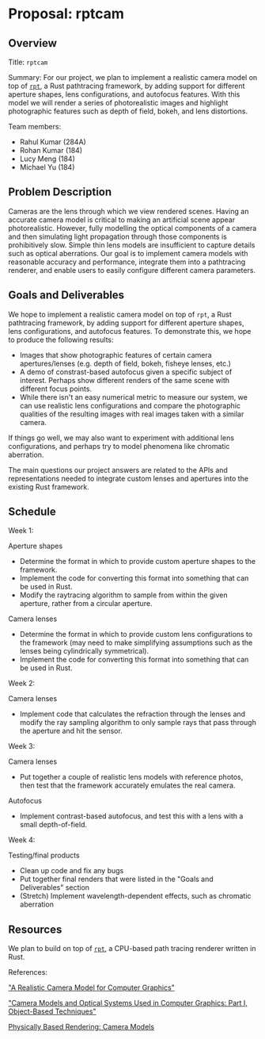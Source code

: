 # Proposal: rptcam

## Overview

Title: `rptcam`

Summary: For our project, we plan to implement a realistic camera model on top of [`rpt`](https://github.com/ekzhang/rpt),
a Rust pathtracing framework, by adding support for different aperture shapes, lens configurations, and autofocus features.
With this model we will render a series of photorealistic images and highlight photographic features
such as depth of field, bokeh, and lens distortions.

Team members:
* Rahul Kumar (284A)
* Rohan Kumar (184)
* Lucy Meng (184)
* Michael Yu (184)

## Problem Description

Cameras are the lens through which we view rendered scenes.
Having an accurate camera model is critical to making an artificial scene appear photorealistic.
However, fully modelling the optical components of a camera and then simulating light propagation
through those components is prohibitively slow.
Simple thin lens models are insufficient to capture details such as optical aberrations.
Our goal is to implement camera models with reasonable accuracy and performance,
integrate them into a pathtracing renderer, and enable users to easily configure different camera parameters.

## Goals and Deliverables

We hope to implement a realistic camera model on top of `rpt`, a Rust pathtracing framework, by adding support
for different aperture shapes, lens configurations, and autofocus features. To demonstrate this, we hope to
produce the following results:
- Images that show photographic features of certain camera apertures/lenses (e.g. depth of field, bokeh, fisheye lenses, etc.)
- A demo of constrast-based autofocus given a specific subject of interest. Perhaps show different renders of the same scene with different focus points.
- While there isn't an easy numerical metric to measure our system, we can use realistic lens configurations and compare the photographic qualities of the resulting images
    with real images taken with a similar camera.

If things go well, we may also want to experiment with additional lens configurations, and perhaps try to model phenomena like chromatic aberration.

The main questions our project answers are related to the APIs and representations needed to integrate custom lenses and apertures into the existing Rust framework.

## Schedule

Week 1:

Aperture shapes
- Determine the format in which to provide custom aperture shapes to the framework.
- Implement the code for converting this format into something that can be used in Rust.
- Modify the raytracing algorithm to sample from within the given aperture, rather from a circular aperture.

Camera lenses
- Determine the format in which to provide custom lens configurations to the framework (may need to make simplifying assumptions such as the lenses being cylindrically symmetrical).
- Implement the code for converting this format into something that can be used in Rust.

Week 2:

Camera lenses
- Implement code that calculates the refraction through the lenses and modify the ray sampling algorithm to only sample rays that pass through the aperture and hit the sensor.

Week 3:

Camera lenses
- Put together a couple of realistic lens models with reference photos, then test that the framework accurately emulates the real camera.

Autofocus
- Implement contrast-based autofocus, and test this with a lens with a small depth-of-field.

Week 4:

Testing/final products
- Clean up code and fix any bugs
- Put together final renders that were listed in the "Goals and Deliverables" section
- (Stretch) Implement wavelength-dependent effects, such as chromatic aberration

## Resources

We plan to build on top of [`rpt`](https://github.com/ekzhang/rpt), a CPU-based path tracing renderer written in Rust.

References:

["A Realistic Camera Model for Computer Graphics"](https://www.cs.utexas.edu/~fussell/courses/cs395t/lens.pdf)

["Camera Models and Optical Systems Used in Computer Graphics: Part I, Object-Based Techniques"](https://people.eecs.berkeley.edu/~barsky/VisRendPapers/survey1.pdf)

[Physically Based Rendering: Camera Models](https://www.pbr-book.org/3ed-2018/Camera_Models)